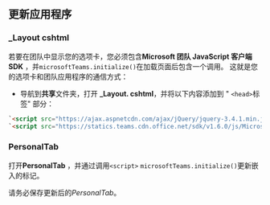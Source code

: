 ## <a name="update-your-application"></a>更新应用程序

### <a name="_layoutcshtml"></a>_Layout cshtml

若要在团队中显示您的选项卡，您必须包含**Microsoft 团队 JavaScript 客户端 SDK** ，并`microsoftTeams.initialize()`在加载页面后包含一个调用。 这就是您的选项卡和团队应用程序的通信方式：

- 导航到**共享**文件夹，打开 **_Layout. cshtml**，并将以下内容添加到 " `<head>`标签" 部分：

```html
`<script src="https://ajax.aspnetcdn.com/ajax/jQuery/jquery-3.4.1.min.js"></script>`
`<script src="https://statics.teams.cdn.office.net/sdk/v1.6.0/js/MicrosoftTeams.min.js"></script>`
```

### <a name="personaltabcshtml"></a>PersonalTab

打开**PersonalTab** ，并通过调用`<script>` `microsoftTeams.initialize()`更新嵌入的标记。

请务必保存更新后的*PersonalTab*。
